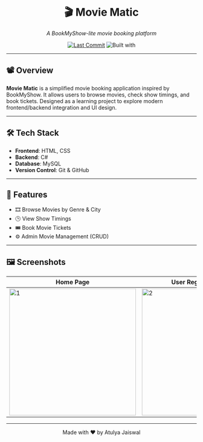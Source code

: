 <div align="center">

# 🎬 Movie Matic  
*A BookMyShow-lite movie booking platform*

[![Last Commit](https://img.shields.io/github/last-commit/atulyaaj/movie-matic)](https://github.com/atulyaaj/movie-matic/commits/main)
![Built with](https://img.shields.io/badge/Built%20with-C%23%20%7C%20HTML-blue)

</div>

---

## 📽️ Overview

**Movie Matic** is a simplified movie booking application inspired by BookMyShow. It allows users to browse movies, check show timings, and book tickets. Designed as a learning project to explore modern frontend/backend integration and UI design.

---

## 🛠️ Tech Stack

- **Frontend**: HTML, CSS
- **Backend**: C#
- **Database**: MySQL
- **Version Control**: Git & GitHub

---

## 🚀 Features

- 🎞 Browse Movies by Genre & City  
- 🕒 View Show Timings  
- 🎟 Book Movie Tickets  
- ⚙️ Admin Movie Management (CRUD)

---

## 🖼️ Screenshots

| Home Page                      | User Registration Page        |
|--------------------------------|-------------------------------|
| <img width="335" alt="1" src="https://github.com/user-attachments/assets/19c52b87-e661-4ff2-8265-8e2696ec6855" /> | <img width="335" alt="2" src="https://github.com/user-attachments/assets/88d632f1-c4c2-4ab4-8ec8-bc4c96b3f2ed" /> |

---

<div align="center">

  Made with ❤️ by Atulya Jaiswal

</div>
